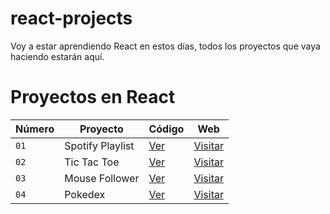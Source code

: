 # react-projects
Voy a estar aprendiendo React en estos días, todos los proyectos que vaya haciendo estarán aquí.

# Proyectos en React

| Número | Proyecto | Código | Web |
| --- | --- | --- | --- |
| `01` | Spotify Playlist | [Ver](projects/01-spotify-playlist) | [Visitar](https://shinypotat-react-01.netlify.app) | 
| `02` | Tic Tac Toe | [Ver](projects/02-tic-tac-toe) | [Visitar](https://shinypotat-react-02.netlify.app) | 
| `03` | Mouse Follower | [Ver](projects/03-mouse-follower) | [Visitar](https://shinypotat-react-03.netlify.app) | 
| `04` | Pokedex | [Ver](projects/04-pokedex) | [Visitar](https://shinypotat-react-04.netlify.app) | 
